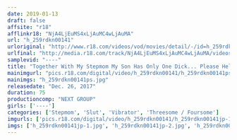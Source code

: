 ```yaml
---
date: 2019-01-13
draft: false
affsite: "r18"
afflinkr18: "NjA4LjEuMS4xLjAuMC4wLjAuMA"
url: "h_259rdkn00141"
urloriginal: "http://www.r18.com/videos/vod/movies/detail/-/id=h_259rdkn00141"
urlfinal: "http://media.r18.com/track/NjA4LjEuMS4xLjAuMC4wLjAuMA/videos/vod/movies/detail/-/id=h_259rdkn00141"
samplevid: "----"
title: "Together With My Stepmom My Son Has Only One Dick... Please Help Me!"
mainimgurl: "pics.r18.com/digital/video/h_259rdkn00141/h_259rdkn00141ps.jpg"
mainimgs: "h_259rdkn00141ps.jpg"
releasedate: "Dec. 26, 2017"
duration: 75
productioncomp: "NEXT GROUP"
girls: ['----']
categories: ['Stepmom', 'Slut', 'Vibrator', 'Threesome / Foursome']
imgurls: ['pics.r18.com/digital/video/h_259rdkn00141/h_259rdkn00141jp-1.jpg', 'pics.r18.com/digital/video/h_259rdkn00141/h_259rdkn00141jp-2.jpg', 'pics.r18.com/digital/video/h_259rdkn00141/h_259rdkn00141jp-3.jpg', 'pics.r18.com/digital/video/h_259rdkn00141/h_259rdkn00141jp-4.jpg', 'pics.r18.com/digital/video/h_259rdkn00141/h_259rdkn00141jp-5.jpg', 'pics.r18.com/digital/video/h_259rdkn00141/h_259rdkn00141jp-6.jpg', 'pics.r18.com/digital/video/h_259rdkn00141/h_259rdkn00141jp-7.jpg', 'pics.r18.com/digital/video/h_259rdkn00141/h_259rdkn00141jp-8.jpg', 'pics.r18.com/digital/video/h_259rdkn00141/h_259rdkn00141jp-9.jpg', 'pics.r18.com/digital/video/h_259rdkn00141/h_259rdkn00141jp-10.jpg', 'pics.r18.com/digital/video/h_259rdkn00141/h_259rdkn00141jp-11.jpg', 'pics.r18.com/digital/video/h_259rdkn00141/h_259rdkn00141jp-12.jpg', 'pics.r18.com/digital/video/h_259rdkn00141/h_259rdkn00141jp-13.jpg', 'pics.r18.com/digital/video/h_259rdkn00141/h_259rdkn00141jp-14.jpg', 'pics.r18.com/digital/video/h_259rdkn00141/h_259rdkn00141jp-15.jpg', 'pics.r18.com/digital/video/h_259rdkn00141/h_259rdkn00141jp-16.jpg', 'pics.r18.com/digital/video/h_259rdkn00141/h_259rdkn00141jp-17.jpg', 'pics.r18.com/digital/video/h_259rdkn00141/h_259rdkn00141jp-18.jpg', 'pics.r18.com/digital/video/h_259rdkn00141/h_259rdkn00141jp-19.jpg', 'pics.r18.com/digital/video/h_259rdkn00141/h_259rdkn00141jp-20.jpg']
imgs: ['h_259rdkn00141jp-1.jpg', 'h_259rdkn00141jp-2.jpg', 'h_259rdkn00141jp-3.jpg', 'h_259rdkn00141jp-4.jpg', 'h_259rdkn00141jp-5.jpg', 'h_259rdkn00141jp-6.jpg', 'h_259rdkn00141jp-7.jpg', 'h_259rdkn00141jp-8.jpg', 'h_259rdkn00141jp-9.jpg', 'h_259rdkn00141jp-10.jpg', 'h_259rdkn00141jp-11.jpg', 'h_259rdkn00141jp-12.jpg', 'h_259rdkn00141jp-13.jpg', 'h_259rdkn00141jp-14.jpg', 'h_259rdkn00141jp-15.jpg', 'h_259rdkn00141jp-16.jpg', 'h_259rdkn00141jp-17.jpg', 'h_259rdkn00141jp-18.jpg', 'h_259rdkn00141jp-19.jpg', 'h_259rdkn00141jp-20.jpg']
---
```

